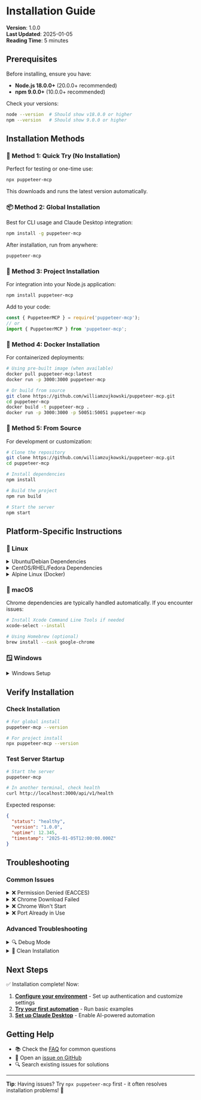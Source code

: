 # Installation Guide

**Version**: 1.0.0  
**Last Updated**: 2025-01-05  
**Reading Time**: 5 minutes

## Prerequisites

Before installing, ensure you have:

- **Node.js 18.0.0+** (20.0.0+ recommended)
- **npm 9.0.0+** (10.0.0+ recommended)

Check your versions:

```bash
node --version  # Should show v18.0.0 or higher
npm --version   # Should show 9.0.0 or higher
```

## Installation Methods

### 🚀 Method 1: Quick Try (No Installation)

Perfect for testing or one-time use:

```bash
npx puppeteer-mcp
```

This downloads and runs the latest version automatically.

### 📦 Method 2: Global Installation

Best for CLI usage and Claude Desktop integration:

```bash
npm install -g puppeteer-mcp
```

After installation, run from anywhere:

```bash
puppeteer-mcp
```

### 🔧 Method 3: Project Installation

For integration into your Node.js application:

```bash
npm install puppeteer-mcp
```

Add to your code:

```javascript
const { PuppeteerMCP } = require('puppeteer-mcp');
// or
import { PuppeteerMCP } from 'puppeteer-mcp';
```

### 🐳 Method 4: Docker Installation

For containerized deployments:

```bash
# Using pre-built image (when available)
docker pull puppeteer-mcp:latest
docker run -p 3000:3000 puppeteer-mcp

# Or build from source
git clone https://github.com/williamzujkowski/puppeteer-mcp.git
cd puppeteer-mcp
docker build -t puppeteer-mcp .
docker run -p 3000:3000 -p 50051:50051 puppeteer-mcp
```

### 📁 Method 5: From Source

For development or customization:

```bash
# Clone the repository
git clone https://github.com/williamzujkowski/puppeteer-mcp.git
cd puppeteer-mcp

# Install dependencies
npm install

# Build the project
npm run build

# Start the server
npm start
```

## Platform-Specific Instructions

### 🐧 Linux

<details>
<summary>Ubuntu/Debian Dependencies</summary>

Chrome requires additional system libraries:

```bash
sudo apt-get update
sudo apt-get install -y \
  libnss3 \
  libatk1.0-0 \
  libatk-bridge2.0-0 \
  libcups2 \
  libdrm2 \
  libxkbcommon0 \
  libxcomposite1 \
  libxdamage1 \
  libxrandr2 \
  libgbm1 \
  libgtk-3-0 \
  libasound2
```

</details>

<details>
<summary>CentOS/RHEL/Fedora Dependencies</summary>

```bash
sudo yum install -y \
  alsa-lib \
  atk \
  cups-libs \
  gtk3 \
  libXcomposite \
  libXdamage \
  libXrandr \
  libgbm \
  libxkbcommon \
  pango
```

</details>

<details>
<summary>Alpine Linux (Docker)</summary>

```dockerfile
# Add to your Dockerfile
RUN apk add --no-cache \
  chromium \
  nss \
  freetype \
  freetype-dev \
  harfbuzz \
  ca-certificates \
  ttf-freefont
```

</details>

### 🍎 macOS

Chrome dependencies are typically handled automatically. If you encounter issues:

```bash
# Install Xcode Command Line Tools if needed
xcode-select --install

# Using Homebrew (optional)
brew install --cask google-chrome
```

### 🪟 Windows

<details>
<summary>Windows Setup</summary>

1. **Use PowerShell as Administrator**
2. **Install via npm**:

   ```powershell
   npm install -g puppeteer-mcp
   ```

3. **For WSL2 (Recommended)**:
   - Install WSL2: `wsl --install`
   - Follow Linux instructions inside WSL2

</details>

## Verify Installation

### Check Installation

```bash
# For global install
puppeteer-mcp --version

# For project install
npx puppeteer-mcp --version
```

### Test Server Startup

```bash
# Start the server
puppeteer-mcp

# In another terminal, check health
curl http://localhost:3000/api/v1/health
```

Expected response:

```json
{
  "status": "healthy",
  "version": "1.0.0",
  "uptime": 12.345,
  "timestamp": "2025-01-05T12:00:00.000Z"
}
```

## Troubleshooting

### Common Issues

<details>
<summary>❌ Permission Denied (EACCES)</summary>

**Problem**: `npm ERR! code EACCES`

**Solutions**:

1. **Use npx instead**:

   ```bash
   npx puppeteer-mcp
   ```

2. **Fix npm permissions**:

   ```bash
   mkdir ~/.npm-global
   npm config set prefix '~/.npm-global'
   echo 'export PATH=~/.npm-global/bin:$PATH' >> ~/.bashrc
   source ~/.bashrc
   npm install -g puppeteer-mcp
   ```

3. **Use a Node version manager** (recommended):
   ```bash
   # Install nvm
   curl -o- https://raw.githubusercontent.com/nvm-sh/nvm/v0.39.0/install.sh | bash
   # Install Node.js
   nvm install 20
   nvm use 20
   npm install -g puppeteer-mcp
   ```

</details>

<details>
<summary>❌ Chrome Download Failed</summary>

**Problem**: Puppeteer can't download Chrome

**Solutions**:

1. **Behind a proxy**:

   ```bash
   export HTTPS_PROXY=http://proxy.company.com:8080
   export HTTP_PROXY=http://proxy.company.com:8080
   npm install puppeteer-mcp
   ```

2. **Use system Chrome**:

   ```bash
   export PUPPETEER_SKIP_CHROMIUM_DOWNLOAD=true
   export PUPPETEER_EXECUTABLE_PATH=/usr/bin/google-chrome
   npm install puppeteer-mcp
   ```

3. **Change download host**:
   ```bash
   export PUPPETEER_DOWNLOAD_HOST=https://storage.googleapis.com
   npm install puppeteer-mcp
   ```

</details>

<details>
<summary>❌ Chrome Won't Start</summary>

**Problem**: "Failed to launch the browser process"

**Solution**: Install missing dependencies

```bash
# Ubuntu/Debian
sudo apt-get update
sudo apt-get install -y $(cat <<EOF
libnss3 libatk-bridge2.0-0 libdrm2 libxkbcommon0
libgbm1 libasound2 libatspi2.0-0 libxshmfence1
EOF
)

# Or run in Docker which includes all dependencies
```

</details>

<details>
<summary>❌ Port Already in Use</summary>

**Problem**: `Error: listen EADDRINUSE`

**Solutions**:

1. **Find and kill the process**:

   ```bash
   # Linux/macOS
   lsof -i :3000
   kill -9 <PID>

   # Windows
   netstat -ano | findstr :3000
   taskkill /PID <PID> /F
   ```

2. **Use different port**:
   ```bash
   PORT=3001 puppeteer-mcp
   ```

</details>

### Advanced Troubleshooting

<details>
<summary>🔍 Debug Mode</summary>

Enable verbose logging:

```bash
DEBUG=puppeteer:* NODE_ENV=development puppeteer-mcp
```

</details>

<details>
<summary>🧹 Clean Installation</summary>

If all else fails, try a clean installation:

```bash
# Remove global package
npm uninstall -g puppeteer-mcp

# Clear npm cache
npm cache clean --force

# Remove node_modules in project
rm -rf node_modules package-lock.json

# Reinstall
npm install -g puppeteer-mcp
```

</details>

## Next Steps

✅ Installation complete! Now:

1. **[Configure your environment](./configuration.md)** - Set up authentication and customize
   settings
2. **[Try your first automation](./first-steps.md)** - Run basic examples
3. **[Set up Claude Desktop](./claude-desktop.md)** - Enable AI-powered automation

## Getting Help

- 📚 Check the [FAQ](#) for common questions
- 💬 Open an [issue on GitHub](https://github.com/williamzujkowski/puppeteer-mcp/issues)
- 🔍 Search existing issues for solutions

---

**Tip**: Having issues? Try `npx puppeteer-mcp` first - it often resolves installation problems! 🎯
